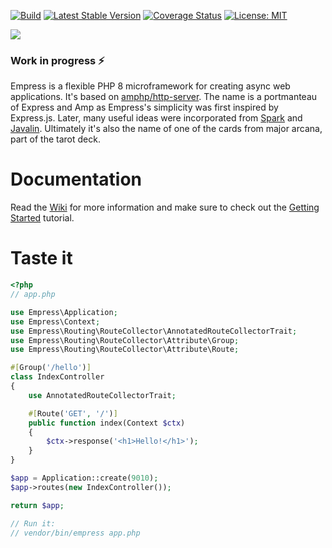[![Build](https://github.com/empress-php/empress/actions/workflows/php.yml/badge.svg)](https://github.com/empress-php/empress/actions/workflows/php.yml)
[![Latest Stable Version](https://poser.pugx.org/empress-php/empress/v)](//packagist.org/packages/empress-php/empress)
[![Coverage Status](https://coveralls.io/repos/github/empress-php/empress/badge.svg)](https://coveralls.io/github/empress-php/empress)
[![License: MIT](https://img.shields.io/badge/License-MIT-yellow.svg)](https://opensource.org/licenses/MIT)

![](https://i.imgur.com/TN9eD1W.png)

### Work in progress ⚡
Empress is a flexible PHP 8 microframework for creating async web applications. It's based on [amphp/http-server](https://github.com/amphp/http-server).
The name is a portmanteau of Express and Amp as Empress's simplicity was first inspired by Express.js. Later, many useful ideas were incorporated from [Spark](http://sparkjava.com/) and [Javalin](https://javalin.io/). Ultimately it's also the name of one of the cards from major arcana, part of the tarot deck.

# Documentation
Read the [Wiki](https://github.com/empress-php/empress/wiki/Welcome-to-Empress) for more information and make sure to check out the [Getting Started](https://github.com/empress-php/empress/wiki/Getting-Started) tutorial.

# Taste it

```php
<?php
// app.php

use Empress\Application;
use Empress\Context;
use Empress\Routing\RouteCollector\AnnotatedRouteCollectorTrait;
use Empress\Routing\RouteCollector\Attribute\Group;
use Empress\Routing\RouteCollector\Attribute\Route;

#[Group('/hello')]
class IndexController
{
    use AnnotatedRouteCollectorTrait;

    #[Route('GET', '/')]
    public function index(Context $ctx)
    {
        $ctx->response('<h1>Hello!</h1>');
    }
}

$app = Application::create(9010);
$app->routes(new IndexController());

return $app;

// Run it:
// vendor/bin/empress app.php
```
